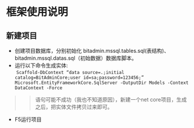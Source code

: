 # 框架使用说明

## 新建项目
* 创建项目数据库，分别初始化 bitadmin.mssql.tables.sql(表结构)、bitadmin.mssql.datas.sql（初始数据）数据库脚本。
* 运行以下命令生成实体:<br>
  `Scaffold-DbContext “data source=.;initial catalog=BitAdminCore;user id=sa;password=123456;” Microsoft.EntityFrameworkCore.SqlServer -OutputDir Models -Context DataContext -Force`<br>
>>语句可能不成功（我也不知道原因），新建一个net core项目，生成之后，把实体文件拷贝过来即可。
* F5运行项目
